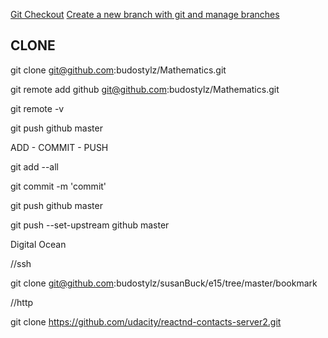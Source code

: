 [Git Checkout](https://www.atlassian.com/git/tutorials/using-branches/git-checkout)
[Create a new branch with git and manage branches](https://github.com/Kunena/Kunena-Forum/wiki/Create-a-new-branch-with-git-and-manage-branches)


CLONE
-------
git clone git@github.com:budostylz/Mathematics.git

git remote add github git@github.com:budostylz/Mathematics.git

git remote -v

git push github master

ADD - COMMIT - PUSH

git add --all

git commit -m 'commit'

git push github master

git push --set-upstream github master



Digital Ocean

//ssh

git clone git@github.com:budostylz/susanBuck/e15/tree/master/bookmark

//http

git clone https://github.com/udacity/reactnd-contacts-server2.git 
